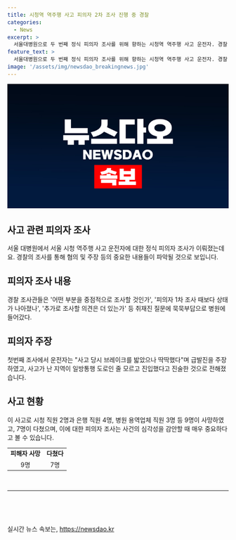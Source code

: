 ```yaml
---
title: 시청역 역주행 사고 피의자 2차 조사 진행 중 경찰
categories:
  - News
excerpt: >
  서울대병원으로 두 번째 정식 피의자 조사를 위해 향하는 시청역 역주행 사고 운전자. 경찰 조사에는 묵묵부답으로 입원한 병원에 들어간 것으로 확인됐으며, 사고 당시의 경위와 상태 등을 조사할 예정. 이에 앞서 차씨는 브레이크가 딱딱해서 급발진과 일방통행 길인 줄 모르고 진입 등의 진술을 전했는데, 이에 사서 사고로 9명이 사망하고 7명이 다쳤다는 사실이 암시된다. (150자)
feature_text: >
  서울대병원으로 두 번째 정식 피의자 조사를 위해 향하는 시청역 역주행 사고 운전자. 경찰 조사에는 묵묵부답으로 입원한 병원에 들어간 것으로 확인됐으며, 사고 당시의 경위와 상태 등을 조사할 예정. 이에 앞서 차씨는 브레이크가 딱딱해서 급발진과 일방통행 길인 줄 모르고 진입 등의 진술을 전했는데, 이에 사서 사고로 9명이 사망하고 7명이 다쳤다는 사실이 암시된다. (150자)
image: '/assets/img/newsdao_breakingnews.jpg'
---
```


<p><img src="/assets/img/newsdao_breakingnews.jpg" alt="cryptoinkorea 속보" /></p>

<h2 data-ke-size="size26">사고 관련 피의자 조사</h2>

<p data-ke-size="size16">서울 대병원에서 서울 시청 역주행 사고 운전자에 대한 정식 피의자 조사가 이뤄졌는데요. 경찰의 조사를 통해 혐의 및 주장 등의 중요한 내용들이 파악될 것으로 보입니다.</p>

<h2 data-ke-size="size26">피의자 조사 내용</h2>

<p data-ke-size="size16">경찰 조사관들은 '어떤 부분을 중점적으로 조사할 것인가', '피의자 1차 조사 때보다 상태가 나아졌나', '추가로 조사할 의견은 더 있는가' 등 취재진 질문에 묵묵부답으로 병원에 들어갔다.</p>

<h2 data-ke-size="size26">피의자 주장</h2>

<p data-ke-size="size16">첫번째 조사에서 운전자는 "사고 당시 브레이크를 밟았으나 딱딱했다"며 급발진을 주장하였고, 사고가 난 지역이 일방통행 도로인 줄 모르고 진입했다고 진술한 것으로 전해졌습니다.</p>

<h2 data-ke-size="size26">사고 현황</h2>

<p data-ke-size="size16">이 사고로 시청 직원 2명과 은행 직원 4명, 병원 용역업체 직원 3명 등 9명이 사망하였고, 7명이 다쳤으며, 이에 대한 피의자 조사는 사건의 심각성을 감안할 때 매우 중요하다고 볼 수 있습니다.</p>

<table>
    <tr>
        <td style="text-align: center; height: 17px;"><b>피해자 사망</b></td>
        <td style="text-align: center; height: 17px;"><b>다쳤다</b></td>
    </tr>
    <tr>
        <td style="text-align: center; height: 17px;">9명</td>
        <td style="text-align: center; height: 17px;">7명</td>
    </tr>
</table>

<p data-ke-size="size16">&nbsp;</p>

<hr>

<p data-ke-size="size16">&nbsp;</p>

<p data-ke-size="size16">&nbsp;</p>
실시간 뉴스 속보는, <a href="https://newsdao.kr" rel="dofollow">https://newsdao.kr</a>


